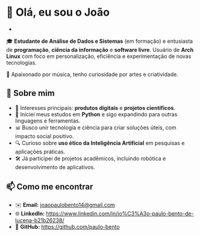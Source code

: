 # 👋 Olá, eu sou o João

-

🎓 **Estudante de Análise de Dados e Sistemas** (em formação) e entusiasta de **programação**, **ciência da informação** e **software livre**. Usuário de **Arch Linux** com foco em personalização, eficiência e experimentação de novas tecnologias.

🎹 Apaixonado por música, tenho curiosidade por artes e criatividade.  

## 🚀 Sobre mim

- 🎯 Interesses principais: **produtos digitais** e **projetos científicos**.  
- 🧠 Iniciei meus estudos em **Python** e sigo expandindo para outras linguagens e ferramentas.  
- 📊 Busco unir tecnologia e ciência para criar soluções úteis, com impacto social positivo.  
- 🔍 Curioso sobre **uso ético da Inteligência Artificial** em pesquisas e aplicações práticas.  
- 🛠 Já participei de projetos acadêmicos, incluindo robótica e desenvolvimento de aplicativos.

## 📫 Como me encontrar

- ✉️ **Email:** joaopaulobento14@gmail.com  
- 🌐 **LinkedIn:** https://www.linkedin.com/in/jo%C3%A3o-paulo-bento-de-lucena-b21b26238/ 
- 🐧 **GitHub:** https://github.com/paulo-bento
